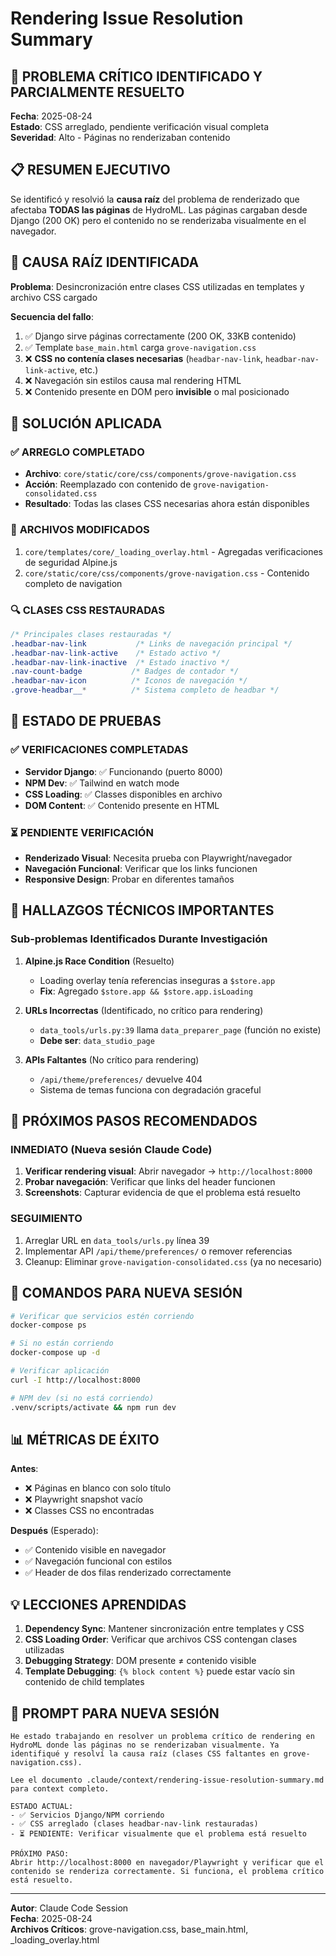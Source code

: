 # Rendering Issue Resolution Summary

## 🚨 PROBLEMA CRÍTICO IDENTIFICADO Y PARCIALMENTE RESUELTO

**Fecha**: 2025-08-24  
**Estado**: CSS arreglado, pendiente verificación visual completa  
**Severidad**: Alto - Páginas no renderizaban contenido

## 📋 RESUMEN EJECUTIVO

Se identificó y resolvió la **causa raíz** del problema de renderizado que afectaba **TODAS las páginas** de HydroML. Las páginas cargaban desde Django (200 OK) pero el contenido no se renderizaba visualmente en el navegador.

## 🎯 CAUSA RAÍZ IDENTIFICADA

**Problema**: Desincronización entre clases CSS utilizadas en templates y archivo CSS cargado

**Secuencia del fallo**:
1. ✅ Django sirve páginas correctamente (200 OK, 33KB contenido)
2. ✅ Template `base_main.html` carga `grove-navigation.css`
3. ❌ **CSS no contenía clases necesarias** (`headbar-nav-link`, `headbar-nav-link-active`, etc.)
4. ❌ Navegación sin estilos causa mal rendering HTML
5. ❌ Contenido presente en DOM pero **invisible** o mal posicionado

## 🔧 SOLUCIÓN APLICADA

### ✅ **ARREGLO COMPLETADO**
- **Archivo**: `core/static/core/css/components/grove-navigation.css`
- **Acción**: Reemplazado con contenido de `grove-navigation-consolidated.css`
- **Resultado**: Todas las clases CSS necesarias ahora están disponibles

### 📁 **ARCHIVOS MODIFICADOS**
1. `core/templates/core/_loading_overlay.html` - Agregadas verificaciones de seguridad Alpine.js
2. `core/static/core/css/components/grove-navigation.css` - Contenido completo de navigation

### 🔍 **CLASES CSS RESTAURADAS**
```css
/* Principales clases restauradas */
.headbar-nav-link           /* Links de navegación principal */
.headbar-nav-link-active    /* Estado activo */
.headbar-nav-link-inactive  /* Estado inactivo */
.nav-count-badge           /* Badges de contador */
.headbar-nav-icon          /* Iconos de navegación */
.grove-headbar__*          /* Sistema completo de headbar */
```

## 🧪 ESTADO DE PRUEBAS

### ✅ **VERIFICACIONES COMPLETADAS**
- **Servidor Django**: ✅ Funcionando (puerto 8000)
- **NPM Dev**: ✅ Tailwind en watch mode
- **CSS Loading**: ✅ Classes disponibles en archivo
- **DOM Content**: ✅ Contenido presente en HTML

### ⏳ **PENDIENTE VERIFICACIÓN**
- **Renderizado Visual**: Necesita prueba con Playwright/navegador
- **Navegación Funcional**: Verificar que los links funcionen
- **Responsive Design**: Probar en diferentes tamaños

## 📝 **HALLAZGOS TÉCNICOS IMPORTANTES**

### **Sub-problemas Identificados Durante Investigación**

1. **Alpine.js Race Condition** (Resuelto)
   - Loading overlay tenía referencias inseguras a `$store.app`
   - **Fix**: Agregado `$store.app && $store.app.isLoading`

2. **URLs Incorrectas** (Identificado, no crítico para rendering)
   - `data_tools/urls.py:39` llama `data_preparer_page` (función no existe)
   - **Debe ser**: `data_studio_page`

3. **APIs Faltantes** (No crítico para rendering)
   - `/api/theme/preferences/` devuelve 404
   - Sistema de temas funciona con degradación graceful

## 🚀 **PRÓXIMOS PASOS RECOMENDADOS**

### **INMEDIATO** (Nueva sesión Claude Code)
1. **Verificar rendering visual**: Abrir navegador → `http://localhost:8000`
2. **Probar navegación**: Verificar que links del header funcionen
3. **Screenshots**: Capturar evidencia de que el problema está resuelto

### **SEGUIMIENTO**
1. Arreglar URL en `data_tools/urls.py` línea 39
2. Implementar API `/api/theme/preferences/` o remover referencias
3. Cleanup: Eliminar `grove-navigation-consolidated.css` (ya no necesario)

## 🔄 **COMANDOS PARA NUEVA SESIÓN**

```bash
# Verificar que servicios estén corriendo
docker-compose ps

# Si no están corriendo
docker-compose up -d

# Verificar aplicación
curl -I http://localhost:8000

# NPM dev (si no está corriendo)
.venv/scripts/activate && npm run dev
```

## 📊 **MÉTRICAS DE ÉXITO**

**Antes**:
- ❌ Páginas en blanco con solo título
- ❌ Playwright snapshot vacío
- ❌ Classes CSS no encontradas

**Después** (Esperado):
- ✅ Contenido visible en navegador
- ✅ Navegación funcional con estilos
- ✅ Header de dos filas renderizado correctamente

## 💡 **LECCIONES APRENDIDAS**

1. **Dependency Sync**: Mantener sincronización entre templates y CSS
2. **CSS Loading Order**: Verificar que archivos CSS contengan clases utilizadas
3. **Debugging Strategy**: DOM presente ≠ contenido visible
4. **Template Debugging**: `{% block content %}` puede estar vacío sin contenido de child templates

## 🎯 **PROMPT PARA NUEVA SESIÓN**

```
He estado trabajando en resolver un problema crítico de rendering en HydroML donde las páginas no se renderizaban visualmente. Ya identifiqué y resolví la causa raíz (clases CSS faltantes en grove-navigation.css). 

Lee el documento .claude/context/rendering-issue-resolution-summary.md para context completo.

ESTADO ACTUAL:
- ✅ Servicios Django/NPM corriendo 
- ✅ CSS arreglado (clases headbar-nav-link restauradas)
- ⏳ PENDIENTE: Verificar visualmente que el problema está resuelto

PRÓXIMO PASO: 
Abrir http://localhost:8000 en navegador/Playwright y verificar que el contenido se renderiza correctamente. Si funciona, el problema crítico está resuelto.
```

---

**Autor**: Claude Code Session  
**Fecha**: 2025-08-24  
**Archivos Críticos**: grove-navigation.css, base_main.html, _loading_overlay.html